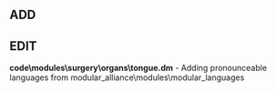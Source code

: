 ## ADD

## EDIT

**code\modules\surgery\organs\tongue.dm** - Adding pronounceable languages from modular_alliance\modules\modular_languages
